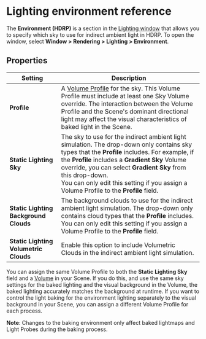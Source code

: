 # Lighting environment reference

The **Environment (HDRP)** is a section in the [Lighting window](https://docs.unity3d.com/Manual/lighting-window.html) that allows you to specify which sky to use for indirect ambient light in HDRP. To open the window, select **Window > Rendering > Lighting > Environment**.

## Properties

| **Setting**                           | **Description**                                              |
| ------------------------------------- | ------------------------------------------------------------ |
| **Profile**                           | A [Volume Profile](create-a-volume-profile.md) for the sky. This Volume Profile must include at least one Sky Volume override. The interaction between the Volume Profile and the Scene's dominant directional light may affect the visual characteristics of baked light in the Scene. |
| **Static Lighting Sky**               | The sky to use for the indirect ambient light simulation. The drop-down only contains sky types that the **Profile** includes. For example, if the **Profile** includes a **Gradient Sky** Volume override, you can select **Gradient Sky** from this drop-down.<br/>You can only edit this setting if you assign a Volume Profile to the **Profile** field. |
| **Static Lighting Background Clouds** | The background clouds to use for the indirect ambient light simulation. The drop-down only contains cloud types that the **Profile** includes.<br/>You can only edit this setting if you assign a Volume Profile to the **Profile** field. |
| **Static Lighting Volumetric Clouds** | Enable this option to include Volumetric Clouds in the indirect ambient light simulation. |

You can assign the same Volume Profile to both the **Static Lighting Sky** field and a [Volume](understand-volumes.md) in your Scene. If you do this, and use the same sky settings for the baked lighting and the visual background in the Volume, the baked lighting accurately matches the background at runtime. If you want to control the light baking for the environment lighting separately to the visual background in your Scene, you can assign a different Volume Profile for each process.

**Note**: Changes to the baking environment only affect baked lightmaps and Light Probes during the baking process.